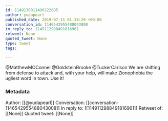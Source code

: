 ```yaml
---
id: 1149130811490222085
author: yudapearl
published_date: 2019-07-11 01:38:29 +00:00
conversation_id: 1146542955488043008
in_reply_to: 1149112988491816961
retweet: None
quoted_tweet: None
type: tweet
tags:

---
```


@MatthewMOConnel @GoldsteinBrooke @TuckerCarlson We are shifting from defense to attack and, with your help, will make
Zionophobia the ugliest word in town. Use it!

### Metadata

Author: [[@yudapearl]]
Conversation: [[conversation-1146542955488043008]]
In reply to: [[1149112988491816961]]
Retweet of: [[None]]
Quoted tweet: [[None]]
